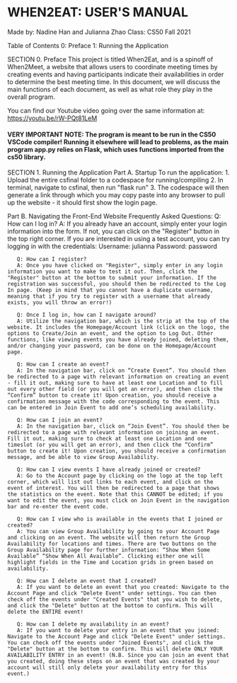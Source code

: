 # WHEN2EAT: USER'S MANUAL
Made by: Nadine Han and Julianna Zhao
Class: CS50 Fall 2021
 
Table of Contents
0: Preface
1: Running the Application
 
SECTION 0. Preface
This project is titled When2Eat, and is a spinoff of When2Meet, a website that allows users to coordinate meeting times by creating events and having participants indicate their availabilities in order to determine the best meeting time. In this document, we will discuss the main functions of each document, as well as what role they play in the overall program.

You can find our Youtube video going over the same information at: https://youtu.be/rW-PQt81LeM

#### <b>VERY IMPORTANT NOTE:</b> The program is meant to be run in the CS50 VSCode compiler! Running it elsewhere will lead to problems, as the main program app.py relies on Flask, which uses functions imported from the cs50 library.
 
SECTION 1. Running the Application
   Part A. Startup
       To run the application:
       1. Upload the entire csfinal folder to a codespace for running/compiling
       2. In terminal, navigate to csfinal, then run "flask run"
       3. The codespace will then generate a link through which you may copy paste into any browser to pull up the website - it should first show the login page.
 
   Part B. Navigating the Front-End Website
       Frequently Asked Questions:
       Q: How can I log in?
       A: If you already have an account, simply enter your login information into the form. If not, you can click on the "Register" button in the top right corner.
       If you are interested in using a test account, you can try logging in with the credentials:
           Username: julianna
           Password: password
 
       Q: How can I register?
       A: Once you have clicked on "Register", simply enter in any login information you want to make to test it out. Then, click the "Register" button at the bottom to submit your information. If the registration was successful, you should then be redirected to the Log In page. (Keep in mind that you cannot have a duplicate username, meaning that if you try to register with a username that already exists, you will throw an error!)
 
       Q: Once I log in, how can I navigate around?
       A: Utilize the navigation bar, which is the strip at the top of the website. It includes the Homepage/Account link (click on the logo, the options to Create/Join an event, and the option to Log Out. Other functions, like viewing events you have already joined, deleting them, and/or changing your password, can be done on the Homepage/Account page.
 
       Q: How can I create an event?
       A: In the navigation bar, click on “Create Event”. You should then be redirected to a page with relevant information on creating an event - fill it out, making sure to have at least one Location and to fill out every other field (or you will get an error), and then click the “Confirm” button to create it! Upon creation, you should receive a confirmation message with the code corresponding to the event. This can be entered in Join Event to add one’s scheduling availability.
 
       Q: How can I join an event?
       A: In the navigation bar, click on “Join Event”. You should then be redirected to a page with relevant information on joining an event. Fill it out, making sure to check at least one Location and one timeslot (or you will get an error), and then click the “Confirm” button to create it! Upon creation, you should receive a confirmation message, and be able to view Group Availability.
 
       Q: How can I view events I have already joined or created?
       A: Go to the Account page by clicking on the logo at the top left corner, which will list out links to each event, and click on the event of interest. You will then be redirected to a page that shows the statistics on the event. Note that this CANNOT be edited; if you want to edit the event, you must click on Join Event in the navigation bar and re-enter the event code.
 
       Q: How can I view who is available in the events that I joined or created?
       A: You can view Group Availability by going to your Account Page and clicking on an event. The website will then return the Group Availability for locations and times. There are two buttons on the Group Availability page for further information: “Show When Some Available” “Show When All Available”. Clicking either one will highlight fields in the Time and Location grids in green based on availability.
      
       Q: How can I delete an event that I created?
       A: If you want to delete an event that you created: Navigate to the Account Page and click "Delete Event" under settings. You can then check off the events under "Created Events" that you wish to delete, and click the "Delete" button at the bottom to confirm. This will delete the ENTIRE event!
 
       Q: How can I delete my availability in an event?
       A: If you want to delete your entry in an event that you joined: Navigate to the Account Page and click "Delete Event" under settings. You can check off the events under "Joined Events", and click the "Delete" button at the bottom to confirm. This will delete ONLY YOUR AVAILABILITY ENTRY in an event! (N.B. Since you can join an event that you created, doing these steps on an event that was created by your account will still only delete your availability entry for this event.)